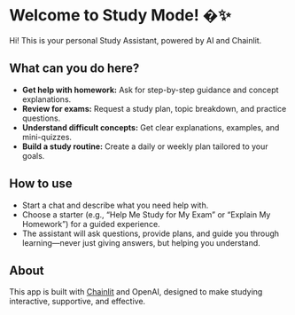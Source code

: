 # Welcome to Study Mode! �✨

Hi! This is your personal Study Assistant, powered by AI and Chainlit.

## What can you do here?

- **Get help with homework:** Ask for step-by-step guidance and concept explanations.
- **Review for exams:** Request a study plan, topic breakdown, and practice questions.
- **Understand difficult concepts:** Get clear explanations, examples, and mini-quizzes.
- **Build a study routine:** Create a daily or weekly plan tailored to your goals.

## How to use

- Start a chat and describe what you need help with.
- Choose a starter (e.g., “Help Me Study for My Exam” or “Explain My Homework”) for a guided experience.
- The assistant will ask questions, provide plans, and guide you through learning—never just giving answers, but helping you understand.

## About

This app is built with [Chainlit](https://docs.chainlit.io) and OpenAI, designed to make studying interactive, supportive, and effective.
